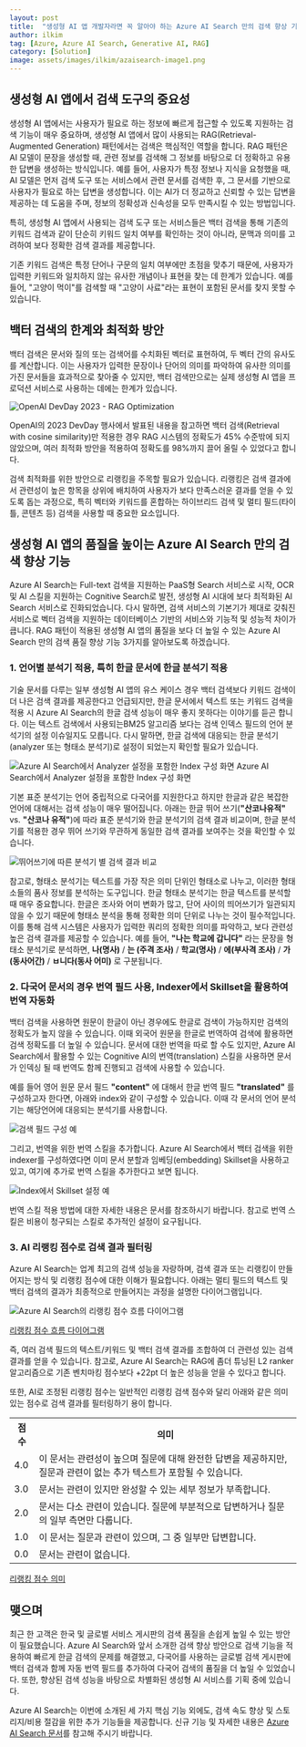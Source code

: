 ```yaml
---
layout: post
title:  "생성형 AI 앱 개발자라면 꼭 알아야 하는 Azure AI Search 만의 검색 향상 기능"
author: ilkim
tag: [Azure, Azure AI Search, Generative AI, RAG]
category: [Solution]
image: assets/images/ilkim/azaisearch-image1.png
---
```

## 생성형 AI 앱에서 검색 도구의 중요성

생성형 AI 앱에서는 사용자가 필요로 하는 정보에 빠르게 접근할 수 있도록 지원하는 검색 기능이 매우 중요하며, 생성형 AI 앱에서 많이 사용되는 RAG(Retrieval-Augmented Generation) 패턴에서는 검색은 핵심적인 역할을 합니다. RAG 패턴은 AI 모델이 문장을 생성할 때, 관련 정보를 검색해 그 정보를 바탕으로 더 정확하고 유용한 답변을 생성하는 방식입니다. 예를 들어, 사용자가 특정 정보나 지식을 요청했을 때, AI 모델은 먼저 검색 도구 또는 서비스에서 관련 문서를 검색한 후, 그 문서를 기반으로 사용자가 필요로 하는 답변을 생성합니다. 이는 AI가 더 정교하고 신뢰할 수 있는 답변을 제공하는 데 도움을 주며, 정보의 정확성과 신속성을 모두 만족시킬 수 있는 방법입니다.

특히, 생성형 AI 앱에서 사용되는 검색 도구 또는 서비스들은 백터 검색을 통해 기존의 키워드 검색과 같이 단순히 키워드 일치 여부를 확인하는 것이 아니라, 문맥과 의미를 고려하여 보다 정확한 검색 결과를 제공합니다.

기존 키워드 검색은 특정 단어나 구문의 일치 여부에만 초점을 맞추기 때문에, 사용자가 입력한 키워드와 일치하지 않는 유사한 개념이나 표현을 찾는 데 한계가 있습니다. 예를 들어, \"고양이 먹이\"를 검색할 때 \"고양이 사료\"라는 표현이 포함된 문서를 찾지 못할 수 있습니다.


## 백터 검색의 한계와 최적화 방안

백터 검색은 문서와 질의 또는 검색어를 수치화된 벡터로 표현하여, 두 벡터 간의 유사도를 계산합니다. 이는 사용자가 입력한 문장이나 단어의 의미를 파악하여 유사한 의미를 가진 문서들을 효과적으로 찾아줄 수 있지만, 백터 검색만으로는 실제 생성형 AI 앱을 프로덕션 서비스로 사용하는 데에는 한계가 있습니다.

![OpenAI DevDay 2023 - RAG Optimization](../assets/images/ilkim/azaisearch-image1.png)

OpenAI의 2023 DevDay 행사에서 발표된 내용을 참고하면 백터 검색(Retrieval with cosine similarity)만 적용한 경우 RAG 시스템의 정확도가 45% 수준밖에 되지 않았으며, 여러 최적화 방안을 적용하여 정확도를 98%까지 끌어 올릴 수 있었다고 합니다.

검색 최적화를 위한 방안으로 리랭킹을 주목할 필요가 있습니다. 리랭킹은 검색 결과에서 관련성이 높은 항목을 상위에 배치하여 사용자가 보다 만족스러운 결과를 얻을 수 있도록 돕는 과정으로, 특히 벡터와 키워드를 혼합하는 하이브리드 검색 및 멀티 필드(타이틀, 콘텐츠 등) 검색을 사용할 때 중요한 요소입니다.

## 생성형 AI 앱의 품질을 높이는 Azure AI Search 만의 검색 향상 기능

Azure AI Search는 Full-text 검색을 지원하는 PaaS형 Search 서비스로 시작, OCR 및 AI 스킬을 지원하는 Cognitive Search로 발전, 생성형 AI 시대에 보다 최적화된 AI Search 서비스로 진화되었습니다. 다시 말하면, 검색 서비스의 기본기가 제대로 갖춰진 서비스로 벡터 검색을 지원하는 데이터베이스 기반의 서비스와 기능적 및 성능적 차이가 큽니다. RAG 패턴이 적용된 생성형 AI 앱의 품질을 보다 더 높일 수 있는 Azure AI Search 만의 검색 품질 향상 기능 3가지를 알아보도록 하겠습니다.

### 1. 언어별 분석기 적용, 특히 한글 문서에 한글 분석기 적용

기술 문서를 다루는 일부 생성형 AI 앱의 유스 케이스 경우 백터 검색보다 키워드 검색이 더 나은 검색 결과를 제공한다고 언급되지만, 한글 문서에서 텍스트 또는 키워드 검색을 적용 시  Azure AI Search의 한글 검색 성능이 매우 좋지 못하다는 이야기를 듣곤 합니다. 이는 텍스트 검색에서 사용되는BM25 알고리즘 보다는 검색 인덱스 필드의 언어 분석기의 설정 이슈일지도 모릅니다. 다시 말하면, 한글 검색에 대응되는 한글 분석기(analyzer 또는 형태소 분석기)로 설정이 되었는지 확인할 필요가 있습니다.

![Azure AI Search에서 Analyzer 설정을 포함한 Index 구성 화면](../assets/images/ilkim/azaisearch-image2.png)
Azure AI Search에서 Analyzer 설정을 포함한 Index 구성 화면

기본 표준 분석기는 언어 중립적으로 다국어를 지원한다고 하지만 한글과 같은 복잡한 언어에 대해서는 검색 성능이 매우 떨어집니다. 아래는 한글 뛰어 쓰기(__"산코나유적"__ vs. __"산코나 유적"__)에 따라 표준 분석기와 한글 분석기의 검색 결과 비교이며, 한글 분석기를 적용한 경우 뛰어 쓰기와 무관하게 동일한 검색 결과를 보여주는 것을 확인할 수 있습니다.

![뛰어쓰기에 따른 분석기 별 검색 결과 비교](../assets/images/ilkim/azaisearch-image3.png)

참고로, 형태소 분석기는 텍스트를 가장 작은 의미 단위인 형태소로 나누고, 이러한 형태소들의 품사 정보를 분석하는 도구입니다. 한글 형태소 분석기는 한글 텍스트를 분석할 때 매우 중요합니다. 한글은 조사와 어미 변화가 많고, 단어 사이의 띄어쓰기가 일관되지 않을 수 있기 때문에 형태소 분석을 통해 정확한 의미 단위로 나누는 것이 필수적입니다. 이를 통해 검색 시스템은 사용자가 입력한 쿼리의 정확한 의미를 파악하고, 보다 관련성 높은 검색 결과를 제공할 수 있습니다. 예를 들어, __"나는 학교에 갑니다"__ 라는 문장을 형태소 분석기로 분석하면, __나(명사)__ / __는 (주격 조사)__ / __학교(명사)__ / __에(부사격 조사)__ / __가(동사어간)__ / __ㅂ니다(동사 어미)__ 로 구분됩니다.

### 2. 다국어 문서의 경우 번역 필드 사용, Indexer에서 Skillset을 활용하여 번역 자동화

백터 검색을 사용하면 원문이 한글이 아닌 경우에도 한글로 검색이 가능하지만 검색의 정확도가 높지 않을 수 있습니다. 이때 외국어 원문을 한글로 번역하여 검색에 활용하면 검색 정확도를 더 높일 수 있습니다. 문서에 대한 번역을 따로 할 수도 있지만, Azure AI Search에서 활용할 수 있는 Cognitive AI의 번역(translation) 스킬을 사용하면 문서가 인덱싱 될 때 번역도 함께 진행되고 검색에 사용할 수 있습니다.

예를 들어 영어 원문 문서 필드 __"content"__ 에 대해서 한글 번역 필드 __"translated"__ 를 구성하고자 한다면, 아래와 index와 같이 구성할 수 있습니다. 이때 각 문서의 언어 분석기는 해당언어에 대응되는 분석기를 사용합니다.

![검색 필드 구성 예](../assets/images/ilkim/azaisearch-image4.png)

그리고, 번역을 위한 번역 스킬을 추가합니다. Azure AI Search에서 백터 검색을 위한 indexer를 구성하였다면 이미 문서 분할과 임베딩(embedding) Skillset을 사용하고 있고, 여기에 추가로 번역 스킬을 추가한다고 보면 됩니다.

![Index에서 Skillset 설정 예](../assets/images/ilkim/azaisearch-image5.png)

번역 스킬 적용 방법에 대한 자세한 내용은 문서를 참조하시기 바랍니다. 참고로 번역 스킬은 비용이 청구되는 스킬로 추가적인 설정이 요구됩니다.

### 3. AI 리랭킹 점수로 검색 결과 필터링

Azure AI Search는 업계 최고의 검색 성능을 자랑하며, 검색 결과 또는 리랭킹이 만들어지는 방식 및 리랭킹 점수에 대한 이해가 필요합니다. 아래는 멀티 필드의 텍스트 및 백터 검색의 결과가 최종적으로 만들어지는 과정을 설명한 다이어그램입니다.

![Azure AI Search의 리랭킹 점수 흐름 다이어그램](../assets/images/ilkim/azaisearch-image6.png)

[리랭킹 점수 흐름 다이어그램](https://learn.microsoft.com/ko-kr/azure/search/hybrid-search-ranking#diagram-of-a-search-scoring-workflow)

즉, 여러 검색 필드의 텍스트/키워드 및 백터 검색 결과를 조합하여 더 관련성 있는 검색 결과를 얻을 수 있습니다. 참고로, Azure AI Search는 RAG에 좀더 튜닝된 L2 ranker 알고리즘으로 기존 벤치마킹 점수보다 +22pt 더 높은 성능을 얻을 수 있다고 합니다.

또한, AI로 조정된 리랭킹 점수는 일반적인 리랭킹 검색 점수와 달리 아래와 같은 의미 있는 점수로 검색 결과를 필터링하기 용이 합니다.


<table>
<tr>
<th>점수</th>
<th>의미</th>
</tr>
<tr>
<td>4.0</td>
<td>이 문서는 관련성이 높으며 질문에 대해 완전한 답변을 제공하지만, 질문과 관련이 없는 추가 텍스트가 포함될 수 있습니다.</td>
</tr>
<tr>
<td>3.0</td>
<td>문서는 관련이 있지만 완성할 수 있는 세부 정보가 부족합니다.</td>
</tr>
<tr>
<td>2.0</td>
<td>문서는 다소 관련이 있습니다. 질문에 부분적으로 답변하거나 질문의 일부 측면만 다룹니다.</td>
</tr>
<tr>
<td>1.0</td>
<td>이 문서는 질문과 관련이 있으며, 그 중 일부만 답변합니다.</td>
</tr>
<tr>
<td>0.0</td>
<td>문서는 관련이 없습니다.</td>
</tr>
</table>

[리랭킹 점수 의미](https://learn.microsoft.com/ko-kr/azure/search/semantic-search-overview?form=MG0AV3#how-ranking-is-scored)


## 맺으며

최근 한 고객은 한국 및 글로벌 서비스 게시판의 검색 품질을 손쉽게 높일 수 있는 방안이 필요했습니다. Azure AI Search와 앞서 소개한 검색 향상 방안으로 검색 기능을 적용하여 빠르게 한글 검색의 문제를 해결했고, 다국어를 사용하는 글로벌 검색 게시판에 백터 검색과 함께 자동 번역 필드를 추가하여 다국어 검색의 품질을 더 높일 수 있었습니다. 또한, 향상된 검색 성능을 바탕으로 차별화된 생성형 AI 서비스를 기획 중에 있습니다.

Azure AI Search는 이번에 소개된 세 가지 핵심 기능 외에도, 검색 속도 향상 및 스토리지/비용 절감을 위한 추가 기능들을 제공합니다. 신규 기능 및 자세한 내용은 [Azure AI Search 문서](https://learn.microsoft.com/ko-kr/azure/search/whats-new)를 참고해 주시기 바랍니다.
